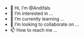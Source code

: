 - 👋 Hi, I’m @Andifals
- 👀 I’m interested in ...
- 🌱 I’m currently learning ...
- 💞️ I’m looking to collaborate on ...
- 📫 How to reach me ...

<!---
Andifals/Andifals is a ✨ special ✨ repository because its `README.md` (this file) appears on your GitHub profile.
You can click the Preview link to take a look at your changes.
--->
